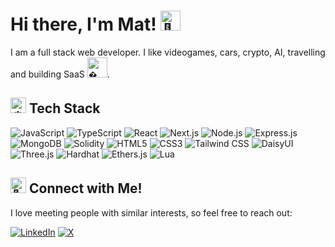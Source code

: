 # Hi there, I'm Mat! <img src="https://fonts.gstatic.com/s/e/notoemoji/latest/1f44b/512.gif" alt="👋" width="32" height="32">

I am a full stack web developer. I like videogames, cars, crypto, AI, travelling and building SaaS <img src="https://fonts.gstatic.com/s/e/notoemoji/latest/1f60e/512.gif" alt="�" width="32" height="32">.

## <img src="https://fonts.gstatic.com/s/e/notoemoji/latest/2699_fe0f/512.gif" alt="⚙️" width="25" height="25"> Tech Stack

![JavaScript](https://img.shields.io/badge/JavaScript-F7DF1E?style=for-the-badge&logo=javascript&logoColor=black)
![TypeScript](https://img.shields.io/badge/TypeScript-007ACC?style=for-the-badge&logo=typescript&logoColor=white)
![React](https://img.shields.io/badge/React-20232A?style=for-the-badge&logo=react&logoColor=61DAFB)
![Next.js](https://img.shields.io/badge/Next.js-000000?style=for-the-badge&logo=next.js&logoColor=white)
![Node.js](https://img.shields.io/badge/Node.js-43853D?style=for-the-badge&logo=node.js&logoColor=white)
![Express.js](https://img.shields.io/badge/Express.js-404D59?style=for-the-badge&logo=express&logoColor=white)
![MongoDB](https://img.shields.io/badge/MongoDB-4EA94B?style=for-the-badge&logo=mongodb&logoColor=white)
![Solidity](https://img.shields.io/badge/Solidity-363636?style=for-the-badge&logo=solidity&logoColor=white)
![HTML5](https://img.shields.io/badge/HTML5-E34F26?style=for-the-badge&logo=html5&logoColor=white)
![CSS3](https://img.shields.io/badge/CSS3-1572B6?style=for-the-badge&logo=css3&logoColor=white)
![Tailwind CSS](https://img.shields.io/badge/Tailwind_CSS-38B2AC?style=for-the-badge&logo=tailwind-css&logoColor=white)
![DaisyUI](https://img.shields.io/badge/DaisyUI-5A0EF8?style=for-the-badge&logo=daisyui&logoColor=white)
![Three.js](https://img.shields.io/badge/Three.js-000000?style=for-the-badge&logo=three.js&logoColor=white)
![Hardhat](https://img.shields.io/badge/Hardhat-FFF100?style=for-the-badge&logo=hardhat&logoColor=black)
![Ethers.js](https://img.shields.io/badge/Ethers.js-3C3C3D?style=for-the-badge&logo=ethereum&logoColor=white)
![Lua](https://img.shields.io/badge/Lua-2C2D72?style=for-the-badge&logo=lua&logoColor=white)

## <img src="https://fonts.gstatic.com/s/e/notoemoji/latest/1f91d/512.gif" alt="🤝" width="25" height="25"> Connect with Me!

I love meeting people with similar interests, so feel free to reach out:

[![LinkedIn](https://img.shields.io/badge/LinkedIn-0077B5?style=for-the-badge&logo=linkedin&logoColor=white)](https://www.linkedin.com/in/mateidinu)
[![X](https://img.shields.io/badge/X-000000?style=for-the-badge&logo=x&logoColor=white)](https://x.com/mat_dinu)
